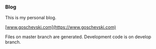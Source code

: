 ### Blog

This is my personal blog.

[www.goschevski.com](https://www.goschevski.com)

Files on master branch are generated.
Development code is on develop branch.
